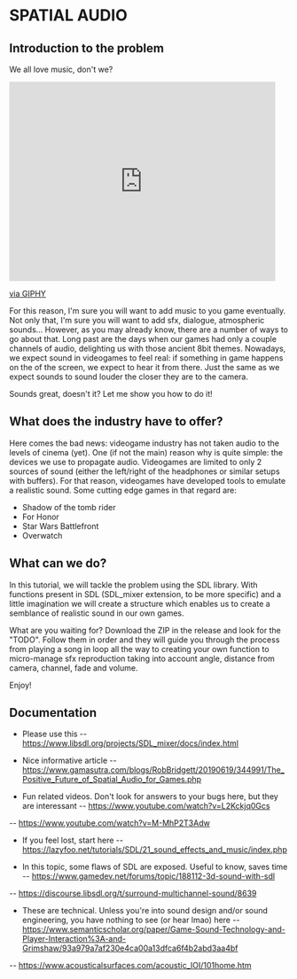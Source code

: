 # SPATIAL AUDIO 
## Introduction to the problem

We all love music, don't we? 

<iframe src="https://giphy.com/embed/ku5EcFe4PNGWA" width="480" height="360" frameBorder="0" class="giphy-embed" allowFullScreen></iframe><p><a href="https://giphy.com/gifs/it-rare-pingu-ku5EcFe4PNGWA">via GIPHY</a></p>

For this reason, I'm sure you will want to add music to you game eventually. Not only that, I'm sure you will want to add sfx, dialogue, atmospheric sounds... However, as you may already know, there are a number of ways to go about that. Long past are the days when our games had only a couple channels of audio, delighting us with those ancient 8bit themes. Nowadays, we expect sound in videogames to feel real: if something in game happens on the of the screen, we expect to hear it from there. Just the same as we expect sounds to sound louder the closer they are to the camera. 

Sounds great, doesn't it? Let me show you how to do it!

## What does the industry have to offer?

Here comes the bad news: videogame industry has not taken audio to the levels of cinema (yet). One (if not the main) reason why is quite simple: the devices we use to propagate audio. Videogames are limited to only 2 sources of sound (either the left/right of the headphones or similar setups with buffers). For that reason, videogames have developed tools to emulate a realistic sound. Some cutting edge games in that regard are:
- Shadow of the tomb rider
- For Honor
- Star Wars Battlefront
- Overwatch

## What can we do?

In this tutorial, we will tackle the problem using the SDL library. With functions present in SDL (SDL_mixer extension, to be more specific) and a little imagination we will create a structure which enables us to create a semblance of realistic sound in our own games.

What are you waiting for? Download the ZIP in the release and look for the "TODO". Follow them in order and they will guide you through the process from playing a song in loop all the way to creating your own function to micro-manage sfx reproduction taking into account angle, distance from camera, channel, fade and volume.

Enjoy!

## Documentation
- Please use this
-- https://www.libsdl.org/projects/SDL_mixer/docs/index.html

- Nice informative article
-- https://www.gamasutra.com/blogs/RobBridgett/20190619/344991/The_Positive_Future_of_Spatial_Audio_for_Games.php

- Fun related videos. Don't look for answers to your bugs here, but they are interessant 
-- https://www.youtube.com/watch?v=L2Kckjq0Gcs

-- https://www.youtube.com/watch?v=M-MhP2T3Adw 

- If you feel lost, start here
-- https://lazyfoo.net/tutorials/SDL/21_sound_effects_and_music/index.php
 
- In this topic, some flaws of SDL are exposed. Useful to know, saves time
-- https://www.gamedev.net/forums/topic/188112-3d-sound-with-sdl

-- https://discourse.libsdl.org/t/surround-multichannel-sound/8639

- These are technical. Unless you're into sound design and/or sound engineering, you have nothing to see (or hear lmao) here
-- https://www.semanticscholar.org/paper/Game-Sound-Technology-and-Player-Interaction%3A-and-Grimshaw/93a979a7af230e4ca00a13dfca6f4b2abd3aa4bf

-- https://www.acousticalsurfaces.com/acoustic_IOI/101home.htm



